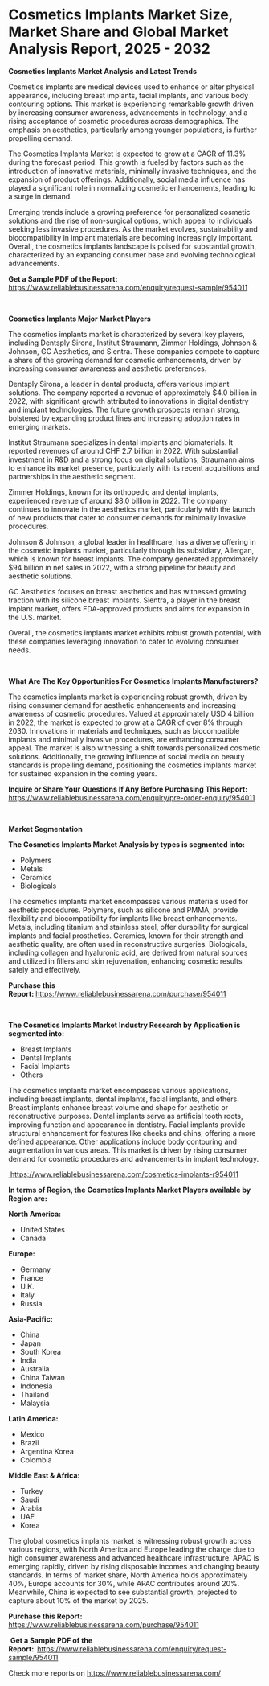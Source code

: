 <p><h1>Cosmetics Implants Market Size, Market Share and Global Market Analysis Report, 2025 - 2032</h1></p><p><strong>Cosmetics Implants Market Analysis and Latest Trends</strong></p>
<p><p>Cosmetics implants are medical devices used to enhance or alter physical appearance, including breast implants, facial implants, and various body contouring options. This market is experiencing remarkable growth driven by increasing consumer awareness, advancements in technology, and a rising acceptance of cosmetic procedures across demographics. The emphasis on aesthetics, particularly among younger populations, is further propelling demand.</p><p>The Cosmetics Implants Market is expected to grow at a CAGR of 11.3% during the forecast period. This growth is fueled by factors such as the introduction of innovative materials, minimally invasive techniques, and the expansion of product offerings. Additionally, social media influence has played a significant role in normalizing cosmetic enhancements, leading to a surge in demand. </p><p>Emerging trends include a growing preference for personalized cosmetic solutions and the rise of non-surgical options, which appeal to individuals seeking less invasive procedures. As the market evolves, sustainability and biocompatibility in implant materials are becoming increasingly important. Overall, the cosmetics implants landscape is poised for substantial growth, characterized by an expanding consumer base and evolving technological advancements.</p></p>
<p><strong>Get a Sample PDF of the Report:&nbsp;</strong> <a href="https://www.reliablebusinessarena.com/enquiry/request-sample/954011?utm_campaign=2635&utm_medium=2&utm_source=Github&utm_content=ia&utm_term=07032025&utm_id=cosmetics-implants">https://www.reliablebusinessarena.com/enquiry/request-sample/954011</a></p>
<p>&nbsp;</p>
<p><strong>Cosmetics Implants Major Market Players</strong></p>
<p><p>The cosmetics implants market is characterized by several key players, including Dentsply Sirona, Institut Straumann, Zimmer Holdings, Johnson & Johnson, GC Aesthetics, and Sientra. These companies compete to capture a share of the growing demand for cosmetic enhancements, driven by increasing consumer awareness and aesthetic preferences.</p><p>Dentsply Sirona, a leader in dental products, offers various implant solutions. The company reported a revenue of approximately $4.0 billion in 2022, with significant growth attributed to innovations in digital dentistry and implant technologies. The future growth prospects remain strong, bolstered by expanding product lines and increasing adoption rates in emerging markets.</p><p>Institut Straumann specializes in dental implants and biomaterials. It reported revenues of around CHF 2.7 billion in 2022. With substantial investment in R&D and a strong focus on digital solutions, Straumann aims to enhance its market presence, particularly with its recent acquisitions and partnerships in the aesthetic segment.</p><p>Zimmer Holdings, known for its orthopedic and dental implants, experienced revenue of around $8.0 billion in 2022. The company continues to innovate in the aesthetics market, particularly with the launch of new products that cater to consumer demands for minimally invasive procedures.</p><p>Johnson & Johnson, a global leader in healthcare, has a diverse offering in the cosmetic implants market, particularly through its subsidiary, Allergan, which is known for breast implants. The company generated approximately $94 billion in net sales in 2022, with a strong pipeline for beauty and aesthetic solutions.</p><p>GC Aesthetics focuses on breast aesthetics and has witnessed growing traction with its silicone breast implants. Sientra, a player in the breast implant market, offers FDA-approved products and aims for expansion in the U.S. market.</p><p>Overall, the cosmetics implants market exhibits robust growth potential, with these companies leveraging innovation to cater to evolving consumer needs.</p></p>
<p>&nbsp;</p>
<p><strong>What Are The Key Opportunities For Cosmetics Implants Manufacturers?</strong></p>
<p><p>The cosmetics implants market is experiencing robust growth, driven by rising consumer demand for aesthetic enhancements and increasing awareness of cosmetic procedures. Valued at approximately USD 4 billion in 2022, the market is expected to grow at a CAGR of over 8% through 2030. Innovations in materials and techniques, such as biocompatible implants and minimally invasive procedures, are enhancing consumer appeal. The market is also witnessing a shift towards personalized cosmetic solutions. Additionally, the growing influence of social media on beauty standards is propelling demand, positioning the cosmetics implants market for sustained expansion in the coming years.</p></p>
<p><strong>Inquire or Share Your Questions If Any Before Purchasing This Report:</strong> <a href="https://www.reliablebusinessarena.com/enquiry/pre-order-enquiry/954011?utm_campaign=2635&utm_medium=2&utm_source=Github&utm_content=ia&utm_term=07032025&utm_id=cosmetics-implants">https://www.reliablebusinessarena.com/enquiry/pre-order-enquiry/954011</a></p>
<p>&nbsp;</p>
<p><strong>Market Segmentation</strong></p>
<p><strong>The Cosmetics Implants Market Analysis by types is segmented into:</strong></p>
<p><ul><li>Polymers</li><li>Metals</li><li>Ceramics</li><li>Biologicals</li></ul></p>
<p><p>The cosmetics implants market encompasses various materials used for aesthetic procedures. Polymers, such as silicone and PMMA, provide flexibility and biocompatibility for implants like breast enhancements. Metals, including titanium and stainless steel, offer durability for surgical implants and facial prosthetics. Ceramics, known for their strength and aesthetic quality, are often used in reconstructive surgeries. Biologicals, including collagen and hyaluronic acid, are derived from natural sources and utilized in fillers and skin rejuvenation, enhancing cosmetic results safely and effectively.</p></p>
<p><strong>Purchase this Report:&nbsp;</strong><a href="https://www.reliablebusinessarena.com/purchase/954011?utm_campaign=2635&utm_medium=2&utm_source=Github&utm_content=ia&utm_term=07032025&utm_id=cosmetics-implants">https://www.reliablebusinessarena.com/purchase/954011</a></p>
<p>&nbsp;</p>
<p><strong>The Cosmetics Implants Market Industry Research by Application is segmented into:</strong></p>
<p><ul><li>Breast Implants</li><li>Dental Implants</li><li>Facial Implants</li><li>Others</li></ul></p>
<p><p>The cosmetics implants market encompasses various applications, including breast implants, dental implants, facial implants, and others. Breast implants enhance breast volume and shape for aesthetic or reconstructive purposes. Dental implants serve as artificial tooth roots, improving function and appearance in dentistry. Facial implants provide structural enhancement for features like cheeks and chins, offering a more defined appearance. Other applications include body contouring and augmentation in various areas. This market is driven by rising consumer demand for cosmetic procedures and advancements in implant technology.</p></p>
<p><a href="https://www.reliablebusinessarena.com/cosmetics-implants-r954011?utm_campaign=2635&utm_medium=2&utm_source=Github&utm_content=ia&utm_term=07032025&utm_id=cosmetics-implants">&nbsp;https://www.reliablebusinessarena.com/cosmetics-implants-r954011</a></p>
<p><strong>In terms of Region, the Cosmetics Implants Market Players available by Region are:</strong></p>
<p>
    <p> <strong> North America: </strong>
        <ul>
            <li>United States</li>
            <li>Canada</li>
        </ul>
        </p> 
    <p> <strong> Europe: </strong>
        <ul>
            <li>Germany</li>
            <li>France</li>
            <li>U.K.</li>
            <li>Italy</li>
            <li>Russia</li>
        </ul>
        </p> 
    <p> <strong> Asia-Pacific: </strong>
        <ul>
            <li>China</li>
            <li>Japan</li>
            <li>South Korea</li>
            <li>India</li>
            <li>Australia</li>
            <li>China Taiwan</li>
            <li>Indonesia</li>
            <li>Thailand</li>
            <li>Malaysia</li>
        </ul>
        </p> 
    <p> <strong> Latin America: </strong>
        <ul>
            <li>Mexico</li>
            <li>Brazil</li>
            <li>Argentina Korea</li>
            <li>Colombia</li>
        </ul>
        </p> 
    <p> <strong> Middle East & Africa: </strong>
        <ul>
            <li>Turkey</li>
            <li>Saudi</li>
            <li>Arabia</li>
            <li>UAE</li>
            <li>Korea</li>
        </ul>
    </p>
    </p>
<p><p>The global cosmetics implants market is witnessing robust growth across various regions, with North America and Europe leading the charge due to high consumer awareness and advanced healthcare infrastructure. APAC is emerging rapidly, driven by rising disposable incomes and changing beauty standards. In terms of market share, North America holds approximately 40%, Europe accounts for 30%, while APAC contributes around 20%. Meanwhile, China is expected to see substantial growth, projected to capture about 10% of the market by 2025.</p></p>
<p><strong>Purchase this Report: </strong><a href="https://www.reliablebusinessarena.com/purchase/954011?utm_campaign=2635&utm_medium=2&utm_source=Github&utm_content=ia&utm_term=07032025&utm_id=cosmetics-implants">https://www.reliablebusinessarena.com/purchase/954011</a></p>
<p>&nbsp;<strong>Get a Sample PDF of the Report:&nbsp;&nbsp;</strong><a href="https://www.reliablebusinessarena.com/enquiry/request-sample/954011?utm_campaign=2635&utm_medium=2&utm_source=Github&utm_content=ia&utm_term=07032025&utm_id=cosmetics-implants">https://www.reliablebusinessarena.com/enquiry/request-sample/954011</a></p>
<p><strong></strong></p>
<p>Check more reports on <a href="https://www.reliablebusinessarena.com/?utm_campaign=2635&utm_medium=2&utm_source=Github&utm_content=ia&utm_term=07032025&utm_id=cosmetics-implants">https://www.reliablebusinessarena.com/</a></p>